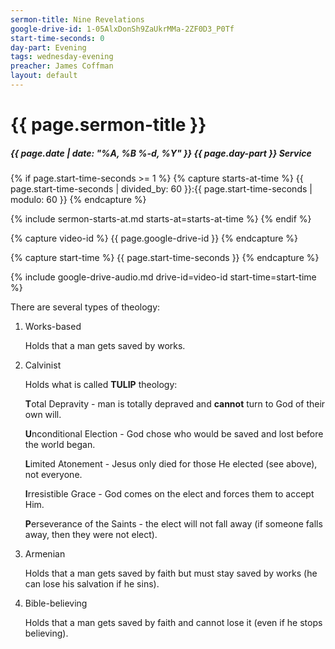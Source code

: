 ```yaml
---
sermon-title: Nine Revelations
google-drive-id: 1-05AlxDonSh9ZaUkrMMa-2ZF0D3_P0Tf
start-time-seconds: 0
day-part: Evening
tags: wednesday-evening
preacher: James Coffman
layout: default
---
```


# {{ page.sermon-title }}

##### {{ page.date | date: "%A, %B %-d, %Y" }} {{ page.day-part }} Service

{% if page.start-time-seconds >= 1 %}
{% capture starts-at-time %}
{{ page.start-time-seconds | divided_by: 60 }}:{{ page.start-time-seconds | modulo: 60 }}
{% endcapture %}

{% include sermon-starts-at.md starts-at=starts-at-time %}
{% endif %}

{% capture video-id %}
{{ page.google-drive-id }}
{% endcapture %}

{% capture start-time %}
{{ page.start-time-seconds }}
{% endcapture %}

{% include google-drive-audio.md drive-id=video-id start-time=start-time %}


There are several types of theology:

1. Works-based

    Holds that a man gets saved by works.

2. Calvinist

    Holds what is called **TULIP** theology:

    **T**otal Depravity - man is totally depraved and **cannot** turn to God of their own will.

    **U**nconditional Election - God chose who would be saved and lost before the world began.

    **L**imited Atonement - Jesus only died for those He elected (see above), not everyone.

    **I**rresistible Grace - God comes on the elect and forces them to accept Him.

    **P**erseverance of the Saints - the elect will not fall away (if someone falls away, then they were not elect).

3. Armenian

    Holds that a man gets saved by faith but must stay saved by works (he can lose his salvation if he sins).

4. Bible-believing

    Holds that a man gets saved by faith and cannot lose it (even if he stops believing).